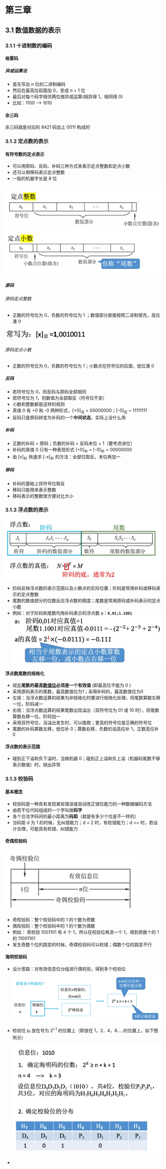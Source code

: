 # 第三章

## 3.1 数值数据的表示

### 3.1.1 十进制数的编码

#### 格雷码

##### 异或运算法

- 首先写出 n 位的二进制编码
- 然后在最高位前面加 0，变成 n + 1 位
- 最后对每个码字相邻两位做异或运算(相异得 1，相同得 0)
- 比如：1100 --> 1010

#### 余三码

余三码就是对应的 8421 码加上 0011 构成的



### 3.1.2 定点数的表示

#### 有符号数的定点表示

- 可以用原码、反码、补码三种方式来表示定点整数和定点小数
- 还可以用移码表示定点整数
- 一般的机器字长是 8 位

![image-20210311203800671](doc/image-20210311203800671.png)	

##### 原码
###### 原码定点整数

- 正数的符号位为 0，负数的符号位为 1 ；数值部分直接按照二进制填充，高位凑 0  

![image-20210311204316883](doc/image-20210311204316883.png)	

###### 原码定点小数

- 正数的符号位为 0，负数的符号位为 1；小数点在符号位的后面，低位凑 0      

##### 反码

- 若符号位为 0，则反码与原码全部相同
- 若符号位为 1，则数值为全部取反（符号位不变）
- 小数和整数都是这样的规则
- 真值 0 有 +0 和 -0 两种形式，[+0]<sub>反 </sub> =  00000000；[-0]<sub>反 </sub> = 11111111
- 反码只是原码转变为补码的一个**中间状态**，实际上没什么用

##### 补码

- 正数的补码 = 原码；负数的补码 = 反码末位 + 1（要考虑进位）
- 补码的真值 0 只有一种表现形式 [+0]<sub>补 </sub> =  [-0]<sub>补</sub> = 00000000
- 由 [x]<sub>补</sub> 快速求 [-x]<sub>补</sub> 的方法：全部位取反，末位再加一

##### 移码

- 补码的基础上将符号位取反
- 移码只能用来表示整数
- 移码表示的整数很方便对比大小 

### 3.1.3 浮点数的表示

![image-20210312101959353](doc/image-20210312101959353.png)	

- 阶码反映浮点数的表示范围以及小数点的实际位置；阶码是常用补码或移码表示的定点整数
- 尾数的数值部分的位数反应浮点数的精度；尾数是常用原码或补码表示的定点小数
- 例如：对于阶码和尾数均用补码表示的浮点数 a：**`0,01;1.1001`**
![image-20210312102511457](doc/image-20210312102511457.png)

#### 浮点数尾数的规格化

- 规定**尾数的最高<u>数值位</u>必须是一个有效值** (即最高位不能为 0 )
- 采用原码表示的尾数，最高数值位为1；采用补码的，最高数值位为0
- 左规：当浮点数运算的结果为非规格化时要进行规格化处理，将尾数算数左移一位，阶码减一
- 右规：当浮点数运算的结果尾数出现溢出（双符号位为 01 或 10 时），将尾数算数右移一位，阶码加一
- 采用双符号位，当溢出发生时，可以挽救；更高的符号位是正确的符号位
- 尾数的补码算数左移，低位补 0；算数右移，负数的话高位补 1，正数高位补 0
#### 浮点数的表示范围
- 碰到正下溢和负下溢时，当做机器 0；碰到正上溢和负上溢（机器码尾数不够表示数值）时，抛出异常

### 3.1.3 校验码

#### 基本概念

- 校验码是一种具有发现某些错误或自动改正错位能力的一种数据编码方法
- 由若干位代码组成的一个字叫做**码字**
- 各个合法字码间的最小距离为**码距**（就是有多少个位是不一样的）
- 当码距 d 为 1 的时候，无纠错能力；d = 2 时，有检错能力；d >= 时，若设计合理，可能具有检错、纠错能力

#### 奇偶校验码

![image-20210312213908387](doc/image-20210312213908387.png)	

- 奇校验码：整个校验码中的 1 的个数为奇数
- 偶校验码：整个校验码中的 1 的个数为偶数
- 例如： 奇校验 1001101 有 4 个 1，所以在校验位再添一个 1，得到奇数个的 1 的 11001101
- 发生奇数个位的跳变的时候，奇偶校验码可以检错；偶数个位的跳变不行

#### 海明校验码

- 设计思路：对有效信息位分组进行偶校验，得到多个校验位

  ![image-20210312214641504](doc/image-20210312214641504.png)

- 检验位 p<sub>i</sub> 放在号为 2<sup>i-1</sup> 的位置上（即放在 1，2，4，8.....的位置上，如下图所示）

  ![image-20210312215315591](doc/image-20210312215315591.png)	

- 